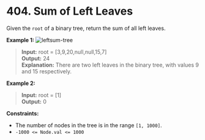 # 404. Sum of Left Leaves

Given the `root` of a binary tree, return the sum of all left leaves.

**Example 1:**
![leftsum-tree](https://assets.leetcode.com/uploads/2021/04/08/leftsum-tree.jpg)
> **Input:** root = [3,9,20,null,null,15,7]  
> **Output:** 24  
> **Explanation:** There are two left leaves in the binary tree, with values 9 and 15 respectively.

**Example 2:**
> **Input:** root = [1]  
> **Output:** 0


**Constraints:**
* The number of nodes in the tree is in the range `[1, 1000]`.
* `-1000 <= Node.val <= 1000`
